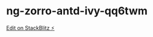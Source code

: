 # ng-zorro-antd-ivy-qq6twm

[Edit on StackBlitz ⚡️](https://stackblitz.com/edit/ng-zorro-antd-ivy-qq6twm)